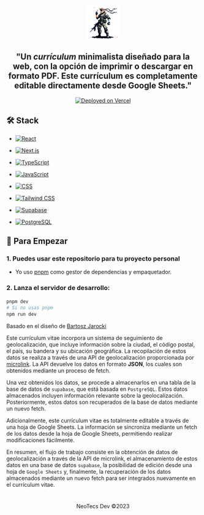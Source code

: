 <div align="center">
<img src="solidsnk86.png" height="90px" width="auto" /> 
<h2>
    "Un <em>currículum</em> minimalista diseñado para la web, con la opción de imprimir o descargar en formato PDF. Este currículum es completamente editable directamente desde Google Sheets."
</h2>

<div align="center">

[![Deployed on Vercel](https://img.shields.io/badge/Deployed%20on%20Vercel-Hosted-ff6000.svg?logo=vercel&logoColor=white)](https://neotecs.vercel.app/)

</div>

</div>

## 🛠️ Stack

- [![React](https://img.shields.io/badge/React-%2320232a.svg?style=for-the-badge&logo=react&logoColor=%2361DAFB)](https://reactjs.org/)

- [![Next.js](https://img.shields.io/badge/Next.js-%23000000.svg?style=for-the-badge&logo=next.js&logoColor=white)](https://nextjs.org/)

- [![TypeScript](https://img.shields.io/badge/TypeScript-%23007ACC.svg?style=for-the-badge&logo=typescript&logoColor=white)](https://www.typescriptlang.org/)

- [![JavaScript](https://img.shields.io/badge/JavaScript-%23F7DF1E.svg?style=for-the-badge&logo=javascript&logoColor=black)](https://developer.mozilla.org/en-US/docs/Web/JavaScript)

- [![CSS](https://img.shields.io/badge/CSS-%231572B6.svg?style=for-the-badge&logo=css3&logoColor=white)](https://developer.mozilla.org/en-US/docs/Web/CSS)

- [![Tailwind CSS](https://img.shields.io/badge/Tailwind%20CSS-%2338B2AC.svg?style=for-the-badge&logo=tailwind-css&logoColor=white)](https://tailwindcss.com/)

- [![Supabase](https://img.shields.io/badge/Supabase-3540C8.svg?style=for-the-badge&logo=supabase&logoColor=white)](https://supabase.io/)

- [![PostgreSQL](https://img.shields.io/badge/PostgreSQL-%23336791.svg?style=for-the-badge&logo=postgresql&logoColor=white)](https://www.postgresql.org/)

## 🚀 Para Empezar

### 1. Puedes usar este repositorio para tu proyecto personal

- Yo uso [pnpm](https://pnpm.io/installation) como gestor de dependencias y empaquetador.

### 2. Lanza el servidor de desarrollo:

```bash
pnpm dev
# Si no usas pnpm
npm run dev
```

<p>
Basado en el diseño de <a href="https://github.com/BartoszJarocki/cv">Bartosz Jarocki</a>
</p>

Este currículum vitae incorpora un sistema de seguimiento de geolocalización, que incluye información sobre la ciudad, el código postal, el país, su bandera y su ubicación geográfica. La recopilación de estos datos se realiza a través de una API de geolocalización proporcionada por [microlink](https://geolocation.microlink.io). La API devuelve los datos en formato **JSON**, los cuales son obtenidos mediante un proceso de fetch.

Una vez obtenidos los datos, se procede a almacenarlos en una tabla de la base de datos de `supabase`, que está basada en `PostgreSQL`. Estos datos almacenados incluyen información relevante sobre la geolocalización. Posteriormente, estos datos son recuperados de la base de datos mediante un nuevo fetch.

Adicionalmente, este currículum vitae es totalmente editable a través de una hoja de Google Sheets. La información se sincroniza mediante un fetch de los datos desde la hoja de Google Sheets, permitiendo realizar modificaciones fácilmente.

En resumen, el flujo de trabajo consiste en la obtención de datos de geolocalización a través de la API de microlink, el almacenamiento de estos datos en una base de datos `supabase`, la posibilidad de edición desde una hoja de `Google Sheets` y, finalmente, la recuperación de los datos almacenados mediante un nuevo fetch para ser integrados nuevamente en el currículum vitae.

#

<div align="center">
  <p>NeoTecs Dev ©2023</p>
</div>

